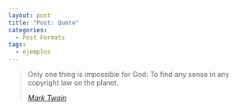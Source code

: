 ```yaml
---
layout: post
title: "Post: Quote"
categories:
  - Post Formats
tags:
  - ejemplos
---
```


> Only one thing is impossible for God: To find any sense in any copyright law on the planet.
>
> <cite><a href="http://www.brainyquote.com/quotes/quotes/m/marktwain163473.html">Mark Twain</a></cite>
